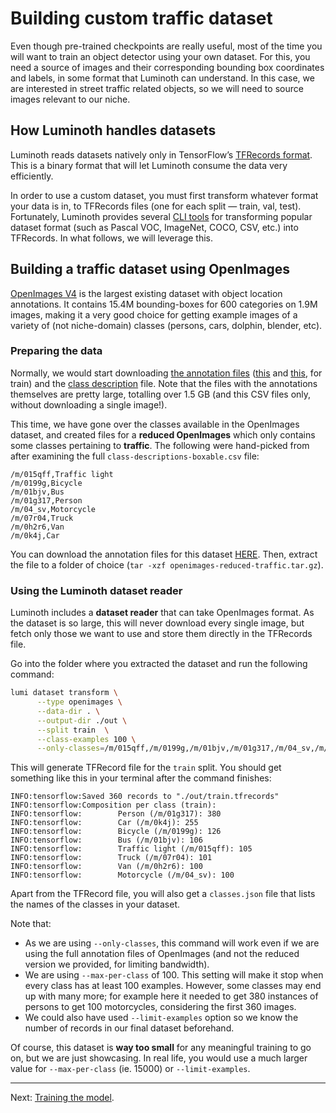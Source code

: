 # Building custom traffic dataset

Even though pre-trained checkpoints are really useful, most of the time you will want to
train an object detector using your own dataset. For this, you need a source of images and
their corresponding bounding box coordinates and labels, in some format that Luminoth can
understand. In this case, we are interested in street traffic related objects, so we will
need to source images relevant to our niche.

## How Luminoth handles datasets

Luminoth reads datasets natively only in TensorFlow’s [TFRecords
format](https://www.tensorflow.org/guide/datasets#consuming_tfrecord_data). This is a
binary format that will let Luminoth consume the data very efficiently.

In order to use a custom dataset, you must first transform whatever format your data is
in, to TFRecords files (one for each split — train, val, test). Fortunately, Luminoth
provides several [CLI tools](https://luminoth.readthedocs.io/en/latest/usage/dataset.html)
for transforming popular dataset format (such as Pascal VOC, ImageNet, COCO, CSV, etc.)
into TFRecords. In what follows, we will leverage this.

## Building a traffic dataset using OpenImages

[OpenImages V4](https://storage.googleapis.com/openimages/web/index.html) is the largest
existing dataset with object location annotations. It contains 15.4M bounding-boxes for
600 categories on 1.9M images, making it a very good choice for getting example images of
a variety of (not niche-domain) classes (persons, cars, dolphin, blender, etc).

### Preparing the data

Normally, we would start downloading [the annotation
files](https://storage.googleapis.com/openimages/web/download.html)
([this](https://storage.googleapis.com/openimages/2018_04/train/train-annotations-bbox.csv)
and [this](https://storage.googleapis.com/openimages/2018_04/train/train-annotations-human-imagelabels-boxable.csv),
for train) and the [class description](https://storage.googleapis.com/openimages/2018_04/class-descriptions-boxable.csv)
file. Note that the files with the annotations themselves are pretty large, totalling over
1.5 GB (and this CSV files only, without downloading a single image!).

This time, we have gone over the classes available in the OpenImages dataset, and created
files for a **reduced OpenImages** which only contains some classes pertaining to
**traffic**. The following were hand-picked from after examining the full
`class-descriptions-boxable.csv` file:

    /m/015qff,Traffic light
    /m/0199g,Bicycle
    /m/01bjv,Bus
    /m/01g317,Person
    /m/04_sv,Motorcycle
    /m/07r04,Truck
    /m/0h2r6,Van
    /m/0k4j,Car

You can download the annotation files for this dataset
[HERE](https://s3-us-west-1.amazonaws.com/pyimageconf-2018-obj-det-workshop/openimages-reduced-traffic.tar.gz).
Then, extract the file to a folder of choice
(`tar -xzf openimages-reduced-traffic.tar.gz`).

### Using the Luminoth dataset reader

Luminoth includes a **dataset reader** that can take OpenImages format. As the dataset is
so large, this will never download every single image, but fetch only those we want to use
and store them directly in the TFRecords file.

Go into the folder where you extracted the dataset and run the following command:

```bash
lumi dataset transform \
      --type openimages \
      --data-dir . \
      --output-dir ./out \
      --split train  \
      --class-examples 100 \
      --only-classes=/m/015qff,/m/0199g,/m/01bjv,/m/01g317,/m/04_sv,/m/07r04,/m/0h2r6,/m/0k4j
```

This will generate TFRecord file for the `train` split. You should get something like this
in your terminal after the command finishes:

    INFO:tensorflow:Saved 360 records to "./out/train.tfrecords"
    INFO:tensorflow:Composition per class (train):
    INFO:tensorflow:        Person (/m/01g317): 380
    INFO:tensorflow:        Car (/m/0k4j): 255
    INFO:tensorflow:        Bicycle (/m/0199g): 126
    INFO:tensorflow:        Bus (/m/01bjv): 106
    INFO:tensorflow:        Traffic light (/m/015qff): 105
    INFO:tensorflow:        Truck (/m/07r04): 101
    INFO:tensorflow:        Van (/m/0h2r6): 100
    INFO:tensorflow:        Motorcycle (/m/04_sv): 100

Apart from the TFRecord file, you will also get a `classes.json` file that lists the names
of the classes in your dataset.

Note that:

- As we are using `--only-classes`, this command will work even if we are using the full
  annotation files of OpenImages (and not the reduced version we provided, for limiting
  bandwidth).
- We are using `--max-per-class` of 100. This setting will make it stop when every class
  has at least 100 examples. However, some classes may end up with many more; for example
  here it needed to get 380 instances of persons to get 100 motorcycles, considering the
  first 360 images.
- We could also have used `--limit-examples` option so we know the number of records in
  our final dataset beforehand.

Of course, this dataset is **way too small** for any meaningful training to go on, but we
are just showcasing. In real life, you would use a much larger value for `--max-per-class`
(ie. 15000) or `--limit-examples`.

---

Next: [Training the model](/hands-on-2/03-Training-the-model.md).